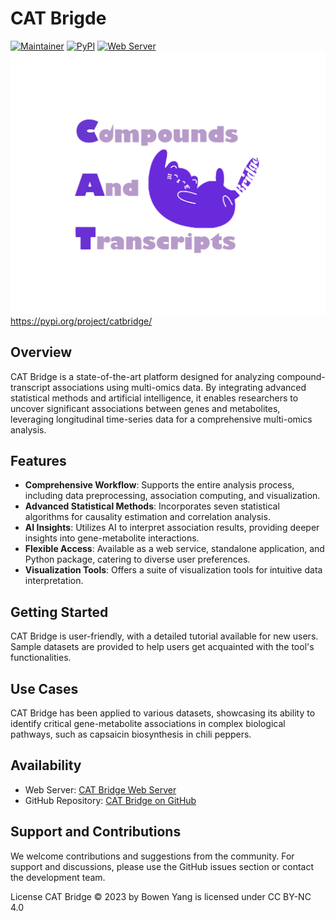 # CAT Brigde


[![Maintainer](https://img.shields.io/badge/Maintainer-Bowen_Yang-blue.svg)](https://byang.netlify.app)
[![PyPI](https://img.shields.io/pypi/v/catbridge.svg)](https://pypi.org/project/catbridge/)
[![Web Server](https://img.shields.io/website-CAT_Brdige-down-green-red/http/www.catbridge.work.svg)](http://www.catbridge.work)
![logo](https://github.com/Bowen999/CAT-Bridge/blob/main/client/img/cat-purple.svg)
https://pypi.org/project/catbridge/

## Overview

CAT Bridge is a state-of-the-art platform designed for analyzing compound-transcript associations using multi-omics data. By integrating advanced statistical methods and artificial intelligence, it enables researchers to uncover significant associations between genes and metabolites, leveraging longitudinal time-series data for a comprehensive multi-omics analysis.

## Features

- **Comprehensive Workflow**: Supports the entire analysis process, including data preprocessing, association computing, and visualization.
- **Advanced Statistical Methods**: Incorporates seven statistical algorithms for causality estimation and correlation analysis.
- **AI Insights**: Utilizes AI to interpret association results, providing deeper insights into gene-metabolite interactions.
- **Flexible Access**: Available as a web service, standalone application, and Python package, catering to diverse user preferences.
- **Visualization Tools**: Offers a suite of visualization tools for intuitive data interpretation.

## Getting Started

CAT Bridge is user-friendly, with a detailed tutorial available for new users. Sample datasets are provided to help users get acquainted with the tool's functionalities.

## Use Cases

CAT Bridge has been applied to various datasets, showcasing its ability to identify critical gene-metabolite associations in complex biological pathways, such as capsaicin biosynthesis in chili peppers.

## Availability

- Web Server: [CAT Bridge Web Server](http://www.catbridge.work)
- GitHub Repository: [CAT Bridge on GitHub](https://github.com/Bowen999/CAT-Bridge)

## Support and Contributions

We welcome contributions and suggestions from the community. For support and discussions, please use the GitHub issues section or contact the development team.


License
CAT Bridge © 2023 by Bowen Yang is licensed under CC BY-NC 4.0 
